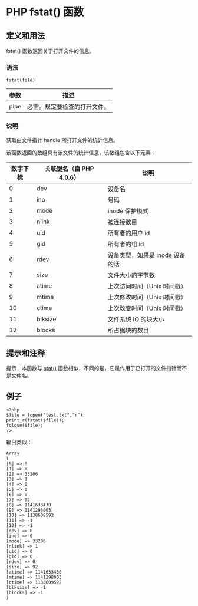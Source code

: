 # PHP fstat() 函数



## 定义和用法

fstat() 函数返回关于打开文件的信息。

### 语法

```
fstat(file)
```

| 参数 | 描述 |
| --- | --- |
| pipe | 必需。规定要检查的打开文件。 |

### 说明

获取由文件指针 handle 所打开文件的统计信息。

该函数返回的数组具有该文件的统计信息，该数组包含以下元素：

| 数字下标 | 关联键名（自 PHP 4.0.6） | 说明 |
| --- | --- | --- |
| 0 | dev | 设备名 |
| 1 | ino | 号码 |
| 2 | mode | inode 保护模式 |
| 3 | nlink | 被连接数目 |
| 4 | uid | 所有者的用户 id |
| 5 | gid | 所有者的组 id |
| 6 | rdev | 设备类型，如果是 inode 设备的话 |
| 7 | size | 文件大小的字节数 |
| 8 | atime | 上次访问时间（Unix 时间戳） |
| 9 | mtime | 上次修改时间（Unix 时间戳） |
| 10 | ctime | 上次改变时间（Unix 时间戳） |
| 11 | blksize | 文件系统 IO 的块大小 |
| 12 | blocks | 所占据块的数目 |

## 提示和注释

提示：本函数与 [stat()](func_filesystem_stat.asp "PHP stat() 函数") 函数相似，不同的是，它是作用于已打开的文件指针而不是文件名。

## 例子

```
<?php
$file = fopen("test.txt","r");
print_r(fstat($file));
fclose($file);
?>
```

输出类似：

```
Array
(
[0] => 0
[1] => 0
[2] => 33206
[3] => 1
[4] => 0
[5] => 0
[6] => 0
[7] => 92
[8] => 1141633430
[9] => 1141298003
[10] => 1138609592
[11] => -1
[12] => -1
[dev] => 0
[ino] => 0
[mode] => 33206
[nlink] => 1
[uid] => 0
[gid] => 0
[rdev] => 0
[size] => 92
[atime] => 1141633430
[mtime] => 1141298003
[ctime] => 1138609592
[blksize] => -1
[blocks] => -1
)
```



